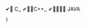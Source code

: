  ✔👀 C,,
 ✔👀👀C++,,
 ✔👀👀👀👀 JAVA
     <!-- am Alpha 
              --->
<html>
<head>
<title>if...else statement</title>
<script type="text/javascript">
var age=17;
if(age<=18)
document.write("your are not adult<br/>");
else
document.write("you are adult<br/>");
</script>
</head>
<body>
</html>

	}
